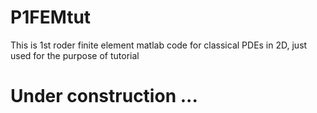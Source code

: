 # P1FEMtut
This is 1st roder finite element matlab code for classical PDEs in 2D, just used for the purpose of tutorial

# Under construction ... 
